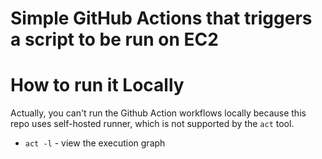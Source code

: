 # Simple GitHub Actions that triggers a script to be run on EC2
# How to run it Locally

Actually, you can't run the Github Action workflows locally because this repo uses
self-hosted runner, which is not supported by the `act` tool.

* `act -l` - view the execution graph
